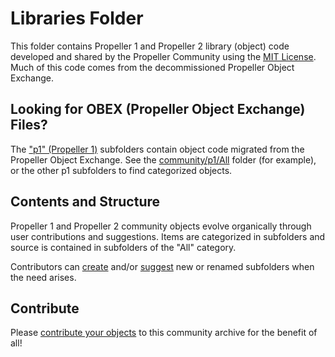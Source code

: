 # Libraries Folder
This folder contains Propeller 1 and Propeller 2 library (object) code developed and shared by the Propeller Community using the [MIT License](https://github.com/parallaxinc/propeller/wiki/Propeller-Object-License-(MIT)).  Much of this code comes from the decommissioned Propeller Object Exchange.

## Looking for OBEX (Propeller Object Exchange) Files?
The ["p1" (Propeller 1)](https://github.com/parallaxinc/propeller/tree/master/libraries/community/p1) subfolders contain object code migrated from the Propeller Object Exchange.  See the [community/p1/All](https://github.com/parallaxinc/propeller/tree/master/libraries/community/p1/All) folder (for example), or the other p1 subfolders to find categorized objects.

## Contents and Structure
Propeller 1 and Propeller 2 community objects evolve organically through user contributions and suggestions.  Items are categorized in subfolders and source is contained in subfolders of the "All" category.

Contributors can [create](https://github.com/parallaxinc/propeller/wiki/Contributing) and/or [suggest](mailto:developer+github@parallax.com?subject=Propeller+Repository+Suggestion) new or renamed subfolders when the need arises.

## Contribute
Please [contribute your objects](https://github.com/parallaxinc/propeller/wiki/Contributing) to this community archive for the benefit of all!  
